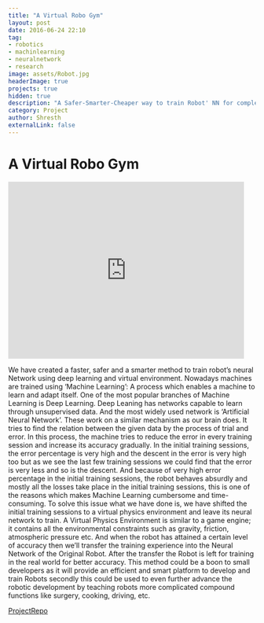 ```yaml
---
title: "A Virtual Robo Gym"
layout: post
date: 2016-06-24 22:10
tag: 
- robotics
- machinlearning
- neuralnetwork
- research
image: assets/Robot.jpg
headerImage: true
projects: true
hidden: true 
description: "A Safer-Smarter-Cheaper way to train Robot' NN for complex motor functions"
category: Project
author: Shresth
externalLink: false
---
```


A Virtual Robo Gym
==================

<iframe width="480" height="360" src="https://photos.app.goo.gl/UvwiHW9ztgVToFgs7" frameborder="0"> </iframe>

We have created a faster, safer and a smarter method to train robot’s neural Network using deep learning and virtual environment. Nowadays machines are trained using ‘Machine Learning’: A process which enables a machine to learn and adapt itself. One of the most popular branches of Machine Learning is Deep Learning. Deep Leaning has networks capable to learn through unsupervised data. And the most widely used network is ‘Artificial Neural Network’. These work on a similar mechanism as our brain does. It tries to find the relation between the given data by the process of trial and error. In this process, the machine tries to reduce the error in every training session and increase its accuracy gradually.
In the initial training sessions, the error percentage is very high and the descent in the error is very high too but as we see the last few training sessions we could find that the error is very less and so is the descent. And because of very high error percentage in the initial training sessions, the robot behaves absurdly and mostly all the losses take place in the initial training sessions, this is one of the reasons which makes Machine Learning cumbersome and time-consuming.
To solve this issue what we have done is, we have shifted the initial training sessions to a virtual physics environment and leave its neural network to train. A Virtual Physics Environment is similar to a game engine; it contains all the environmental constraints such as gravity, friction, atmospheric pressure etc. And when the robot has attained a certain level of accuracy then we’ll transfer the training experience into the Neural Network of the Original Robot. After the transfer the Robot is left for training in the real world for better accuracy.
This method could be a boon to small developers as it will provide an efficient and smart platform to develop and train Robots secondly this could be used to even further advance the robotic development by teaching robots more complicated compound functions like surgery, cooking, driving, etc.

[ProjectRepo](https://github.com/shresthagrawal/VirtualRoboGym)